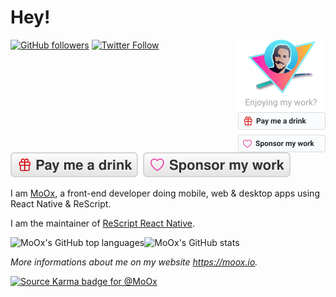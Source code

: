 # Hey!

<a href="https://github.com/MoOx/rescript-next?sponsor=1">
  <img width="140" align="right" alt="Sponsoring button" src="https://github.com/moox/.github/raw/main/FUNDING.svg">
</a>

[![GitHub followers](https://img.shields.io/github/followers/MoOx?style=social&label=Follow%20me)](https://github.com/MoOx)
[![Twitter Follow](https://img.shields.io/twitter/follow/MoOx?style=social&label=Follow%20me)](https://twitter.com/MoOx)
[![Sponsor my work](https://github.com/moox/.github/raw/main/FUNDING-button.svg)](https://github.com/MoOx/rescript-next?sponsor=1)

I am [MoOx](https://moox.io), a front-end developer doing mobile, web & desktop apps using React Native & ReScript.

I am the maintainer of [ReScript React Native](https://rescript-react-native.github.io).

<img height="150" src="https://github-readme-stats.vercel.app/api/top-langs/?username=MoOx&theme=synthwave&layout=compact" alt="MoOx's GitHub top languages"
/><img height="150" src="https://github-readme-stats.vercel.app/api?username=moox&show_icons=true&theme=synthwave&count_private=true" alt="MoOx's GitHub stats"
/>

_More informations about me on my website <https://moox.io>._

<a href="https://sourcekarma.vercel.app/MoOx"><img height="115" src="https://sourcekarma-og.vercel.app/api/MoOx/github" alt="Source Karma badge for @MoOx"/></a>
